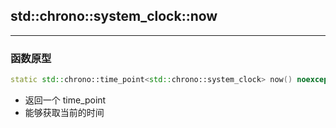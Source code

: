 ## std::chrono::system_clock::now

---

### 函数原型

```C++
static std::chrono::time_point<std::chrono::system_clock> now() noexcept;

```

- 返回一个 time_point
- 能够获取当前的时间
